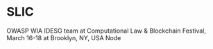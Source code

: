 # SLIC
OWASP WIA IDESG team at Computational Law &amp; Blockchain Festival, March 16-18 at Brooklyn, NY, USA Node
